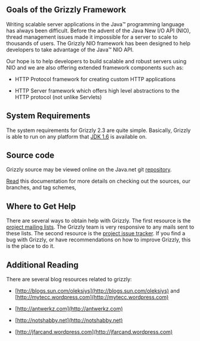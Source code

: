 ## Goals of the Grizzly Framework

Writing scalable server applications in the Java™ programming language
has always been difficult. Before the advent of the Java New I/O API
(NIO), thread management issues made it impossible for a server to scale
to thousands of users. The Grizzly NIO framework has been designed to
help developers to take advantage of the Java™ NIO API.

Our hope is to help developers to build scalable and robust servers
using NIO and we are also offering extended framework components such
as:

-   HTTP Protocol framework for creating custom HTTP applications

-   HTTP Server framework which offers high level abstractions to the
    HTTP protocol (not unlike Servlets)

## System Requirements

The system requirements for Grizzly 2.3 are quite simple.
Basically, Grizzly is able to run on any platform that [JDK
1.6](http://www.oracle.com/technetwork/java/index.html) is available on.

## Source code

Grizzly source may be viewed online on the Java.net git
[repository](https://github.com/GrizzlyNIO/grizzly-mirror).

[Read](scm.html) this documentation for more details on checking out the
sources, our branches, and tag schemes,

## Where to Get Help

There are several ways to obtain help with Grizzly. The first resource
is the [project mailing lists](http://java.net/projects/grizzly/lists).
The Grizzly team is very responsive to any mails sent to these lists.
The second resource is the [project issue
tracker](http://java.net/jira/browse/GRIZZLY). If you find a bug with
Grizzly, or have recommendations on how to improve Grizzly, this is the
place to do it.

## Additional Reading

There are several blog resources related to grizzly:

-   [http://blogs.sun.com/oleksiys](http://blogs.sun.com/oleksiys) and [http://mytecc.wordpress.com](http://mytecc.wordpress.com)

-   [http://antwerkz.com](http://antwerkz.com)

-   [http://notshabby.net](http://notshabby.net)

-   [http://jfarcand.wordpress.com](http://jfarcand.wordpress.com)


